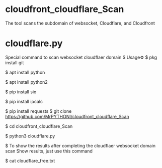 # cloudfront_cloudflare_Scan
The tool scans the subdomain of websocket, Cloudflare, and Cloudfront

# cloudflare.py
Special command to scan websocket cloudflaer domain
$ Usage⚙
$ pkg install git

$ apt install python

$ apt install python2

$ pip install six

$ pip install ipcalc

$ pip install requests
$ git clone https://github.com/MrPYTHONI/cloudfront_cloudflare_Scan

$ cd cloudfront_cloudflare_Scan

$ python3 cloudflare.py

$ To show the results after completing the cloudflaer websocket domain scan Show results, just use this command 

$ cat cloudflare_free.txt



